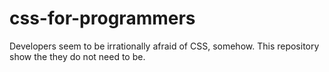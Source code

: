 # css-for-programmers
Developers seem to be irrationally afraid of CSS, somehow. This repository show the they do not need to be.
